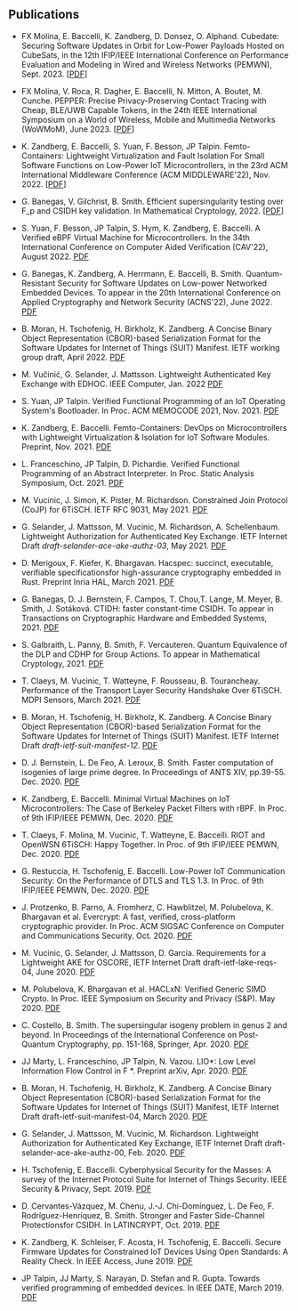 ## Publications

- FX Molina, E. Baccelli, K. Zandberg, D. Donsez, O. Alphand. Cubedate: Securing Software Updates in Orbit for Low-Power Payloads Hosted on CubeSats, in the 12th IFIP/IEEE International Conference on Performance Evaluation and Modeling in Wired and Wireless Networks (PEMWN), Sept. 2023. [[PDF](https://arxiv.org/pdf/2306.14574.pdf)]

- FX Molina, V. Roca, R. Dagher, E. Baccelli, N. Mitton, A. Boutet, M. Cunche. PEPPER: Precise Privacy-Preserving Contact Tracing with Cheap, BLE/UWB Capable Tokens, in the 24th IEEE International Symposium on a World of Wireless, Mobile and Multimedia Networks (WoWMoM), June 2023. [[PDF](https://inria.hal.science/hal-04064415/file/pepper_ct_on_token_wowmom2023_final.pdf)] 

- K. Zandberg, E. Baccelli, S. Yuan, F. Besson, JP Talpin. Femto-Containers: Lightweight Virtualization and Fault Isolation For Small Software Functions on Low-Power IoT Microcontrollers, in the 23rd ACM International Middleware Conference (ACM MIDDLEWARE'22), Nov. 2022. [[PDF](https://arxiv.org/pdf/2210.03432.pdf)]

- G. Banegas, V. Gilchrist, B. Smith.  Efficient supersingularity testing over F_p and CSIDH key validation.  In Mathematical Cryptology, 2022.  [[PDF](https://hal.inria.fr/hal-03739021)]

- S. Yuan, F. Besson, JP Talpin, S. Hym, K. Zandberg, E. Baccelli. A Verified eBPF Virtual Machine for Microcontrollers. In the 34th International Conference on Computer Aided Verification (CAV'22), August 2022. [PDF](https://www.irisa.fr/prive/talpin/papers/cav22.pdf)

- G. Banegas, K. Zandberg, A. Herrmann, E. Baccelli, B. Smith. Quantum-Resistant Security for Software Updates on Low-power Networked Embedded Devices. To appear in the 20th International Conference on
Applied Cryptography and Network Security (ACNS'22), June 2022. [PDF](https://eprint.iacr.org/2021/781.pdf)

- B. Moran, H. Tschofenig, H. Birkholz, K. Zandberg. A Concise Binary Object Representation (CBOR)-based Serialization Format
 for the Software Updates for Internet of Things (SUIT) Manifest. IETF working group draft, April 2022. [PDF](https://datatracker.ietf.org/doc/pdf/draft-ietf-suit-manifest-17)

- M. Vučinić, G. Selander, J. Mattsson. Lightweight Authenticated Key Exchange with EDHOC. IEEE Computer, Jan. 2022 [PDF](https://hal.inria.fr/hal-03434293v3/document)

- S. Yuan, JP Talpin. Verified Functional Programming of an IoT Operating System's Bootloader. In Proc. ACM MEMOCODE 2021, Nov. 2021. [PDF](https://hal.inria.fr/hal-03343002/document)

- K. Zandberg, E. Baccelli. Femto-Containers: DevOps on Microcontrollers with Lightweight Virtualization & Isolation for IoT Software Modules. Preprint, Nov. 2021. [PDF](https://arxiv.org/pdf/2106.12553.pdf)

- L. Franceschino, JP Talpin, D. Pichardie. Verified Functional Programming of an
Abstract Interpreter. In Proc. Static Analysis Symposium, Oct. 2021. [PDF](https://hal.inria.fr/hal-03342997/document)

- M. Vucinic, J. Simon, K. Pister, M. Richardson. Constrained Join Protocol (CoJP) for 6TiSCH. IETF RFC 9031, May 2021. [PDF](https://www.rfc-editor.org/rfc/rfc9031.pdf)

- G. Selander, J. Mattsson, M. Vucinic, M. Richardson, A. Schellenbaum.  Lightweight Authorization for Authenticated Key Exchange. IETF Internet Draft *draft-selander-ace-ake-authz-03*, May 2021. [PDF](https://tools.ietf.org/pdf/draft-selander-ace-ake-authz-03.pdf)

- D. Merigoux, F. Kiefer, K. Bhargavan. Hacspec: succinct, executable, verifiable specificationsfor high-assurance cryptography embedded in Rust. Preprint Inria HAL, March 2021. [PDF](https://hal.inria.fr/hal-03176482/document)

- G. Banegas, D. J. Bernstein, F. Campos, T. Chou,T. Lange, M. Meyer, B. Smith, J. Sotáková. CTIDH: faster constant-time CSIDH. To appear in Transactions on Cryptographic Hardware and Embedded Systems, 2021. [PDF](https://ctidh.isogeny.org/ctidh-20210526.pdf)

- S. Galbraith, L. Panny, B. Smith, F. Vercauteren.  Quantum Equivalence of the DLP and CDHP for Group Actions.  To appear in Mathematical Cryptology, 2021. [PDF](https://eprint.iacr.org/2018/1199.pdf)

- T. Claeys, M. Vucinic, T. Watteyne, F. Rousseau, B. Tourancheay. Performance of the Transport Layer Security Handshake Over 6TiSCH. MDPI Sensors, March 2021. [PDF](https://www.mdpi.com/1424-8220/21/6/2192/pdf)

- B. Moran, H. Tschofenig, H. Birkholz, K. Zandberg. A Concise Binary Object Representation (CBOR)-based Serialization Format for the Software Updates for Internet of Things (SUIT) Manifest. IETF Internet Draft *draft-ietf-suit-manifest-12*. [PDF](https://tools.ietf.org/pdf/draft-ietf-suit-manifest-12.pdf)

- D. J. Bernstein, L. De Feo, A. Leroux, B. Smith. Faster computation of isogenies of large prime degree. In Proceedings of ANTS XIV, pp.39-55. Dec. 2020. [PDF](https://msp.org/obs/2020/4-1/obs-v4-n1-p04-s.pdf)

-  K. Zandberg, E. Baccelli. Minimal Virtual Machines on IoT Microcontrollers: The Case of Berkeley Packet Filters with rBPF. In Proc. of 9th IFIP/IEEE PEMWN, Dec. 2020. [PDF](https://arxiv.org/pdf/2011.12047.pdf)

- T. Claeys, F. Molina, M. Vucinic, T. Watteyne, E. Baccelli. RIOT and OpenWSN 6TiSCH: Happy Together. In Proc. of 9th IFIP/IEEE PEMWN, Dec. 2020. [PDF](https://hal.inria.fr/hal-03064601/file/50727_RIOT_and_OpenWSN_6TiSCH_Happy_Together.pdf)

- G. Restuccia, H. Tschofenig, E. Baccelli. Low-Power IoT Communication Security: On the Performance of DTLS and TLS 1.3. In Proc. of 9th IFIP/IEEE PEMWN, Dec. 2020. [PDF](https://arxiv.org/pdf/2011.12035.pdf)

- J. Protzenko, B. Parno, A. Fromherz, C. Hawblitzel, M. Polubelova, K. Bhargavan et al. Evercrypt: A fast, verified, cross-platform cryptographic provider. In Proc. ACM SIGSAC Conference on Computer and Communications Security. Oct. 2020. [PDF](http://www.normalesup.org/~ramanana/research/everest/evercrypt/paper.pdf)

- M. Vucinic, G. Selander, J. Mattsson, D. Garcia. Requirements for a Lightweight AKE for OSCORE, IETF Internet Draft draft-ietf-lake-reqs-04, June 2020. [PDF](https://tools.ietf.org/pdf/draft-ietf-lake-reqs-04.txt)

- M. Polubelova, K. Bhargavan et al. HACLxN: Verified Generic SIMD Crypto. In Proc. IEEE Symposium on Security and Privacy (S&P). May 2020. [PDF](https://dl.acm.org/doi/pdf/10.1145/3372297.3423352)

- C. Costello, B. Smith. The supersingular isogeny problem in genus 2 and beyond. In Proceedings of the International Conference on Post-Quantum Cryptography, pp. 151-168, Springer, Apr. 2020. [PDF](https://arxiv.org/pdf/1912.00701)

- JJ Marty, L. Franceschino, JP Talpin, N. Vazou. LIO*: Low Level Information Flow Control in F *. Preprint arXiv, Apr. 2020. [PDF](https://arxiv.org/pdf/2004.12885.pdf)

- B. Moran, H. Tschofenig, H. Birkholz, K. Zandberg. A Concise Binary Object Representation (CBOR)-based Serialization Format for the Software Updates for Internet of Things (SUIT) Manifest, IETF Internet Draft draft-ietf-suit-manifest-04, March 2020. [PDF](https://tools.ietf.org/pdf/draft-ietf-suit-manifest-04.pdf)

- G. Selander, J. Mattsson, M. Vucinic, M. Richardson. Lightweight Authorization for Authenticated Key Exchange, IETF Internet Draft draft-selander-ace-ake-authz-00, Feb. 2020. [PDF](https://tools.ietf.org/pdf/draft-selander-ace-ake-authz-00.pdf)

- H. Tschofenig, E. Baccelli. Cyberphysical Security for the Masses: A survey of the Internet Protocol Suite for Internet of Things Security. IEEE Security & Privacy, Sept. 2019. [PDF](https://hal.inria.fr/hal-02351892/document)

- D. Cervantes-Vázquez, M. Chenu, J.-J. Chi-Domínguez, L. De Feo, F. Rodríguez-Henríquez, B. Smith. Stronger and Faster Side-Channel Protectionsfor CSIDH. In LATINCRYPT, Oct. 2019. [PDF](https://arxiv.org/pdf/1907.08704.pdf)

- K. Zandberg, K. Schleiser, F. Acosta, H. Tschofenig, E. Baccelli. Secure Firmware Updates for Constrained IoT Devices Using Open Standards: A Reality Check. In IEEE Access, June 2019. [PDF](https://ieeexplore.ieee.org/stamp/stamp.jsp?arnumber=8725488)

- JP Talpin, JJ Marty, S. Narayan, D. Stefan and R. Gupta. Towards verified programming of embedded devices. In IEEE DATE, March 2019. [PDF](https://hal.inria.fr/hal-02193635/document)

